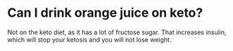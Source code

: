 # Can I drink orange juice on keto?

Not on the keto diet, as it has a lot of fructose sugar. That increases insulin, which will stop your ketosis and you will not lose weight.